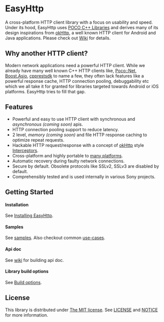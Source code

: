 EasyHttp
============
A cross-platform HTTP client library with a focus on usability and speed.
Under its hood, EasyHttp uses [POCO C++ Libraries](https://github.com/pocoproject/poco) and derives many of its 
design inspirations from [okHttp](https://github.com/square/okhttp), a well known HTTP client for Android and Java 
applications. Please check out [Wiki](https://github.com/sony/easyhttpcpp/wiki) for details.

Why another HTTP client?
--------------------------
Modern network applications need a powerful HTTP client. While we already have many well known C++ HTTP clients like, 
[Poco::Net](https://pocoproject.org/docs/Poco.Net.html), 
[Boost.Asio](http://www.boost.org/doc/libs/1_65_1/doc/html/boost_asio.html), 
[cpprestsdk](https://github.com/Microsoft/cpprestsdk) to name a few, they often lack features like a powerful 
response cache, HTTP connection pooling, debuggability etc which we all take it for granted for libraries targeted 
towards Android or iOS platforms. EasyHttp tries to fill that gap. 

Features
----------------
- Powerful and easy to use HTTP client with synchronous and _asynchronous (coming soon)_ apis.
- HTTP connection pooling support to reduce latency.
- 2 level, _memory (coming soon)_ and file HTTP response caching to optimize repeat requests.
- Hackable HTTP request/response with a concept of [okHttp](https://github.com/square/okhttp) style 
[Interceptors](https://github.com/sony/easyhttpcpp/wiki/Recipe:-Interceptors).
- Cross-platform and highly portable to [many platforms](https://github.com/sony/easyhttpcpp/wiki/Supported-platforms).
- Automatic recovery during faulty network connections.
- Secure by default. Obsolete protocols like SSLv2, SSLv3 are disabled by default.
- Comprehensibly tested and is used internally in various Sony projects.

Getting Started
-----------------
#### Installation
See [Installing EasyHttp](https://github.com/sony/easyhttpcpp/wiki/Installing-EasyHttp).

#### Samples
See [samples](https://github.com/sony/easyhttpcpp/tree/master/samples).
Also checkout common [use-cases](https://github.com/sony/easyhttpcpp/wiki/Recipes).

#### Api doc
See [wiki](https://github.com/sony/easyhttpcpp/wiki/Build-options#building-docs) for building api doc.

#### Library build options
See [Build options](https://github.com/sony/easyhttpcpp/wiki/Build-options).

License
---------
This library is distributed under [The MIT license](https://opensource.org/licenses/MIT). 
See [LICENSE](https://github.com/sony/easyhttpcpp/blob/master/LICENSE) and
[NOTICE](https://github.com/sony/easyhttpcpp/blob/master/NOTICE) for more information.
